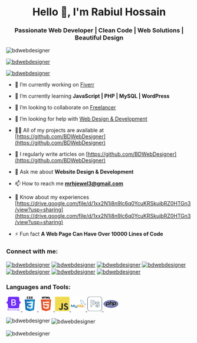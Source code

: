 <h1 align="center">Hello 👋, I'm Rabiul Hossain</h1>
<h3 align="center">Passionate Web Developer | Clean Code | Web Solutions | Beautiful Design</h3>

<p align="left"> <img src="https://komarev.com/ghpvc/?username=bdwebdesigner&label=Profile%20views&color=0e75b6&style=flat" alt="bdwebdesigner" /> </p>

<p align="left"> <a href="https://github.com/ryo-ma/github-profile-trophy"><img src="https://github-profile-trophy.vercel.app/?username=bdwebdesigner" alt="bdwebdesigner" /></a> </p>

<p align="left"> <a href="https://twitter.com/bdwebdesigner" target="blank"><img src="https://img.shields.io/twitter/follow/bdwebdesigner?logo=twitter&style=for-the-badge" alt="bdwebdesigner" /></a> </p>

- 🔭 I’m currently working on [Fiverr](https://github.com/BDWebDesigner)

- 🌱 I’m currently learning **JavaScript | PHP | MySQL | WordPress**

- 👯 I’m looking to collaborate on [Freelancer](https://github.com/BDWebDesigner)

- 🤝 I’m looking for help with [Web Design & Development](https://github.com/BDWebDesigner)

- 👨‍💻 All of my projects are available at [https://github.com/BDWebDesigner](https://github.com/BDWebDesigner)

- 📝 I regularly write articles on [https://github.com/BDWebDesigner](https://github.com/BDWebDesigner)

- 💬 Ask me about **Website Design & Development**

- 📫 How to reach me **mrhjewel3@gmail.com**

- 📄 Know about my experiences [https://drive.google.com/file/d/1xx2N1i8n9lc6q0YcuKRSkujbRZ0HTGn3/view?usp=sharing](https://drive.google.com/file/d/1xx2N1i8n9lc6q0YcuKRSkujbRZ0HTGn3/view?usp=sharing)

- ⚡ Fun fact **A Web Page Can Have Over 10000 Lines of Code**

<h3 align="left">Connect with me:</h3>
<p align="left">
<a href="https://twitter.com/bdwebdesigner" target="blank"><img align="center" src="https://raw.githubusercontent.com/rahuldkjain/github-profile-readme-generator/master/src/images/icons/Social/twitter.svg" alt="bdwebdesigner" height="30" width="40" /></a>
<a href="https://linkedin.com/in/bdwebdesigner" target="blank"><img align="center" src="https://raw.githubusercontent.com/rahuldkjain/github-profile-readme-generator/master/src/images/icons/Social/linked-in-alt.svg" alt="bdwebdesigner" height="30" width="40" /></a>
<a href="https://stackoverflow.com/users/bdwebdesigner" target="blank"><img align="center" src="https://raw.githubusercontent.com/rahuldkjain/github-profile-readme-generator/master/src/images/icons/Social/stack-overflow.svg" alt="bdwebdesigner" height="30" width="40" /></a>
<a href="https://www.behance.net/bdwebdesigner" target="blank"><img align="center" src="https://raw.githubusercontent.com/rahuldkjain/github-profile-readme-generator/master/src/images/icons/Social/behance.svg" alt="bdwebdesigner" height="30" width="40" /></a>
<a href="https://www.codechef.com/users/bdwebdesigner" target="blank"><img align="center" src="https://cdn.jsdelivr.net/npm/simple-icons@3.1.0/icons/codechef.svg" alt="bdwebdesigner" height="30" width="40" /></a>
<a href="https://codeforces.com/profile/bdwebdesigner" target="blank"><img align="center" src="https://raw.githubusercontent.com/rahuldkjain/github-profile-readme-generator/master/src/images/icons/Social/codeforces.svg" alt="bdwebdesigner" height="30" width="40" /></a>
<a href="https://www.topcoder.com/members/bdwebdesigner" target="blank"><img align="center" src="https://raw.githubusercontent.com/rahuldkjain/github-profile-readme-generator/master/src/images/icons/Social/topcoder.svg" alt="bdwebdesigner" height="30" width="40" /></a>
</p>

<h3 align="left">Languages and Tools:</h3>
<p align="left"> <a href="https://getbootstrap.com" target="_blank" rel="noreferrer"> <img src="https://raw.githubusercontent.com/devicons/devicon/master/icons/bootstrap/bootstrap-plain-wordmark.svg" alt="bootstrap" width="40" height="40"/> </a> <a href="https://www.w3schools.com/css/" target="_blank" rel="noreferrer"> <img src="https://raw.githubusercontent.com/devicons/devicon/master/icons/css3/css3-original-wordmark.svg" alt="css3" width="40" height="40"/> </a> <a href="https://www.w3.org/html/" target="_blank" rel="noreferrer"> <img src="https://raw.githubusercontent.com/devicons/devicon/master/icons/html5/html5-original-wordmark.svg" alt="html5" width="40" height="40"/> </a> <a href="https://developer.mozilla.org/en-US/docs/Web/JavaScript" target="_blank" rel="noreferrer"> <img src="https://raw.githubusercontent.com/devicons/devicon/master/icons/javascript/javascript-original.svg" alt="javascript" width="40" height="40"/> </a> <a href="https://www.mysql.com/" target="_blank" rel="noreferrer"> <img src="https://raw.githubusercontent.com/devicons/devicon/master/icons/mysql/mysql-original-wordmark.svg" alt="mysql" width="40" height="40"/> </a> <a href="https://www.photoshop.com/en" target="_blank" rel="noreferrer"> <img src="https://raw.githubusercontent.com/devicons/devicon/master/icons/photoshop/photoshop-line.svg" alt="photoshop" width="40" height="40"/> </a> <a href="https://www.php.net" target="_blank" rel="noreferrer"> <img src="https://raw.githubusercontent.com/devicons/devicon/master/icons/php/php-original.svg" alt="php" width="40" height="40"/> </a> </p>

<p><img align="left" src="https://github-readme-stats.vercel.app/api/top-langs?username=bdwebdesigner&show_icons=true&locale=en&layout=compact" alt="bdwebdesigner" /></p>

<p>&nbsp;<img align="center" src="https://github-readme-stats.vercel.app/api?username=bdwebdesigner&show_icons=true&locale=en" alt="bdwebdesigner" /></p>

<p><img align="center" src="https://github-readme-streak-stats.herokuapp.com/?user=bdwebdesigner&" alt="bdwebdesigner" /></p>
